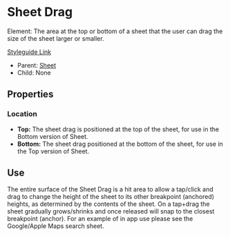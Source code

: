 # Sheet Drag

Element: The area at the top or bottom of a sheet that the user can drag the size of the sheet larger or smaller.

[Styleguide Link](https://zpl.io/VOyvZz8)

- Parent: [Sheet](https://github.com/able-app/docs/blob/529130de4fc3a1139a83c319393a9ed338cb3a7e/controls/components/sheet/sheet.md)
- Child: None

## Properties

### Location

- **Top:** The sheet drag is positioned at the top of the sheet, for use in the Bottom version of Sheet.
- **Bottom:** The sheet drag positioned at the bottom of the sheet, for use in the Top version of Sheet.

## Use

The entire surface of the Sheet Drag is a hit area to allow a tap/click and drag to change the height of the sheet to its other breakpoint (anchored) heights, as determined by the contents of the sheet. On a tap+drag the sheet gradually grows/shrinks and once released will snap to the closest breakpoint (anchor). For an example of in app use please see the Google/Apple Maps search sheet.

